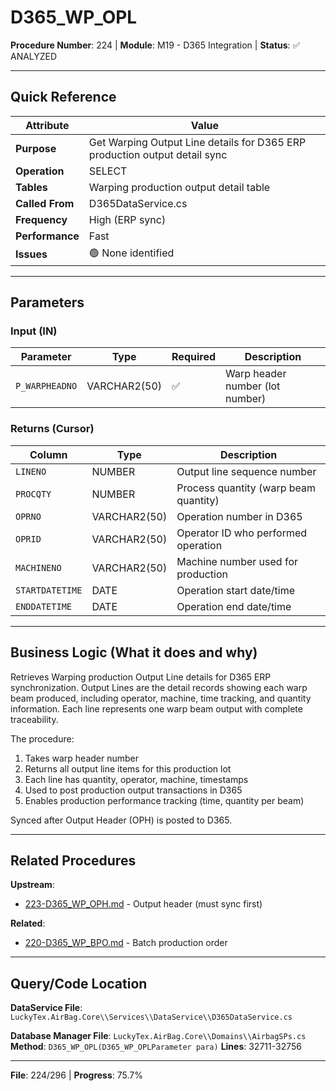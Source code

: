 # D365_WP_OPL

**Procedure Number**: 224 | **Module**: M19 - D365 Integration | **Status**: ✅ ANALYZED

---

## Quick Reference

| Attribute | Value |
|-----------|-------|
| **Purpose** | Get Warping Output Line details for D365 ERP production output detail sync |
| **Operation** | SELECT |
| **Tables** | Warping production output detail table |
| **Called From** | D365DataService.cs |
| **Frequency** | High (ERP sync) |
| **Performance** | Fast |
| **Issues** | 🟢 None identified |

---

## Parameters

### Input (IN)

| Parameter | Type | Required | Description |
|-----------|------|----------|-------------|
| `P_WARPHEADNO` | VARCHAR2(50) | ✅ | Warp header number (lot number) |

### Returns (Cursor)

| Column | Type | Description |
|--------|------|-------------|
| `LINENO` | NUMBER | Output line sequence number |
| `PROCQTY` | NUMBER | Process quantity (warp beam quantity) |
| `OPRNO` | VARCHAR2(50) | Operation number in D365 |
| `OPRID` | VARCHAR2(50) | Operator ID who performed operation |
| `MACHINENO` | VARCHAR2(50) | Machine number used for production |
| `STARTDATETIME` | DATE | Operation start date/time |
| `ENDDATETIME` | DATE | Operation end date/time |

---

## Business Logic (What it does and why)

Retrieves Warping production Output Line details for D365 ERP synchronization. Output Lines are the detail records showing each warp beam produced, including operator, machine, time tracking, and quantity information. Each line represents one warp beam output with complete traceability.

The procedure:
1. Takes warp header number
2. Returns all output line items for this production lot
3. Each line has quantity, operator, machine, timestamps
4. Used to post production output transactions in D365
5. Enables production performance tracking (time, quantity per beam)

Synced after Output Header (OPH) is posted to D365.

---

## Related Procedures

**Upstream**:
- [223-D365_WP_OPH.md](./223-D365_WP_OPH.md) - Output header (must sync first)

**Related**:
- [220-D365_WP_BPO.md](./220-D365_WP_BPO.md) - Batch production order

---

## Query/Code Location

**DataService File**: `LuckyTex.AirBag.Core\\Services\\DataService\\D365DataService.cs`

**Database Manager File**: `LuckyTex.AirBag.Core\\Domains\\AirbagSPs.cs`
**Method**: `D365_WP_OPL(D365_WP_OPLParameter para)`
**Lines**: 32711-32756

---

**File**: 224/296 | **Progress**: 75.7%
